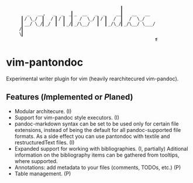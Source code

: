 
	                                            ▎
	        _   __,   _  _  _▎_  __   _  _    __▎   __   __ 
	      ▎/ \_/  ▎  / ▎/ ▎  ▎  /  \_/ ▎/ ▎  /  ▎  /  \_/
	      ▎__/ \_/▎_/  ▎  ▎_/▎_/\__/   ▎  ▎_/\_/▎_/\__/ \___/
	     /▎ 
	     \▎ 
	                                                         ❡ 


vim-pantondoc
=============

Experimental writer plugin for vim (heavily rearchitecured vim-pandoc).

## Features (*I*mplemented or *P*laned)

* Modular architecure. (I)
* Support for vim-pandoc style executors. (I)
* pandoc-markdown syntax can be set to be used only for certain file
  extensions, instead of being the default for all pandoc-supported file
  formats. As a side effect you can use pantondoc with textile and
  restructuredText files. (I)
* Expanded support for working with bibliographies. (I, partially) Aditional
  information on the bibliography items can be gathered from tooltips, where
  supported.
* Annotations: add metadata to your files (comments, TODOs, etc.) (P)
* Table management. (P)
